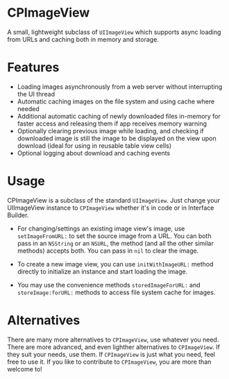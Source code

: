 CPImageView
===========

A small, lightweight subclass of `UIImageView` which supports async loading from URLs and caching both in memory and storage.

Features
===========

* Loading images asynchronously from a web server without interrupting the UI thread
* Automatic caching images on the file system and using cache where needed
* Additional automatic caching of newly downloaded files in-memory for faster access and releasing them if app receives memory warning
* Optionally clearing previous image while loading, and checking if downloaded image is still the image to be displayed on the view upon download (ideal for using in reusable table view cells)
* Optional logging about download and caching events

Usage
===========

CPImageView is a subclass of the standard `UIImageView`. Just change your UIImageView instance to `CPImageView` whether it's in code or in Interface Builder.

* For changing/settings an existing image view's image, use `setImageFromURL:` to set the source image from a URL. You can both pass in an `NSString` or an `NSURL`, the method (and all the other similar methods) accepts both. You can pass in `nil` to clear the image.

* To create a new image view, you can use `initWithImageURL:` method directly to initialize an instance and start loading the image.

* You may use the convenience methods `storedImageForURL:` and `storeImage:forURL:` methods to access file system cache for images.

Alternatives
===========

There are many more alternatives to `CPImageView`, use whatever you need. There are more advanced, and even lighther alternatives to `CPImageView`. If they suit your needs, use them. If `CPImageView` is just what you need, feel free to use it. If you like to contribute to `CPImageView`, you are more than welcome to!